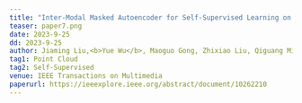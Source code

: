 ```yaml
---
title: "Inter-Modal Masked Autoencoder for Self-Supervised Learning on Point Clouds" 
teaser: paper7.png
date: 2023-9-25
dd: 2023-9-25
author: Jiaming Liu,<b>Yue Wu</b>, Maoguo Gong, Zhixiao Liu, Qiguang Miao, Wenping Ma
tag1: Point Cloud
tag2: Self-Supervised
venue: IEEE Transactions on Multimedia
paperurl: https://ieeexplore.ieee.org/abstract/document/10262210
---
```



